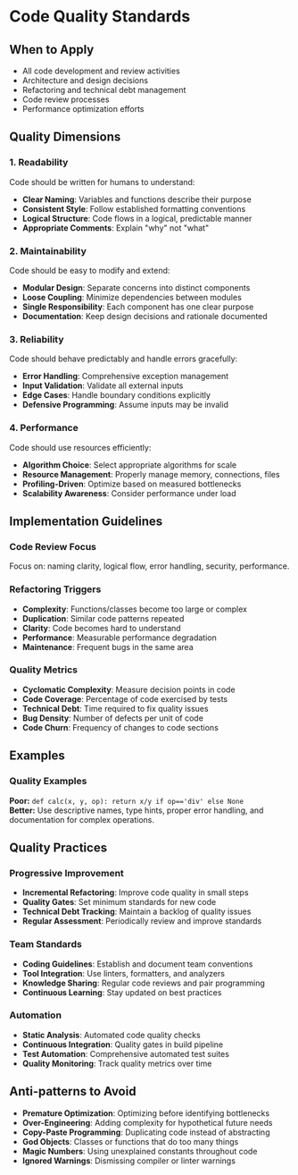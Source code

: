 # Code Quality Standards

## When to Apply

- All code development and review activities
- Architecture and design decisions
- Refactoring and technical debt management
- Code review processes
- Performance optimization efforts

## Quality Dimensions

### 1. Readability
Code should be written for humans to understand:
- **Clear Naming**: Variables and functions describe their purpose
- **Consistent Style**: Follow established formatting conventions
- **Logical Structure**: Code flows in a logical, predictable manner
- **Appropriate Comments**: Explain "why" not "what"

### 2. Maintainability
Code should be easy to modify and extend:
- **Modular Design**: Separate concerns into distinct components
- **Loose Coupling**: Minimize dependencies between modules
- **Single Responsibility**: Each component has one clear purpose
- **Documentation**: Keep design decisions and rationale documented

### 3. Reliability
Code should behave predictably and handle errors gracefully:
- **Error Handling**: Comprehensive exception management
- **Input Validation**: Validate all external inputs
- **Edge Cases**: Handle boundary conditions explicitly
- **Defensive Programming**: Assume inputs may be invalid

### 4. Performance
Code should use resources efficiently:
- **Algorithm Choice**: Select appropriate algorithms for scale
- **Resource Management**: Properly manage memory, connections, files
- **Profiling-Driven**: Optimize based on measured bottlenecks
- **Scalability Awareness**: Consider performance under load

## Implementation Guidelines

### Code Review Focus
Focus on: naming clarity, logical flow, error handling, security, performance.

### Refactoring Triggers
- **Complexity**: Functions/classes become too large or complex
- **Duplication**: Similar code patterns repeated
- **Clarity**: Code becomes hard to understand
- **Performance**: Measurable performance degradation
- **Maintenance**: Frequent bugs in the same area

### Quality Metrics
- **Cyclomatic Complexity**: Measure decision points in code
- **Code Coverage**: Percentage of code exercised by tests
- **Technical Debt**: Time required to fix quality issues
- **Bug Density**: Number of defects per unit of code
- **Code Churn**: Frequency of changes to code sections

## Examples

### Quality Examples
**Poor:** `def calc(x, y, op): return x/y if op=='div' else None`  
**Better:** Use descriptive names, type hints, proper error handling, and documentation for complex operations.

## Quality Practices

### Progressive Improvement
- **Incremental Refactoring**: Improve code quality in small steps
- **Quality Gates**: Set minimum standards for new code
- **Technical Debt Tracking**: Maintain a backlog of quality issues
- **Regular Assessment**: Periodically review and improve standards

### Team Standards
- **Coding Guidelines**: Establish and document team conventions
- **Tool Integration**: Use linters, formatters, and analyzers
- **Knowledge Sharing**: Regular code reviews and pair programming
- **Continuous Learning**: Stay updated on best practices

### Automation
- **Static Analysis**: Automated code quality checks
- **Continuous Integration**: Quality gates in build pipeline
- **Test Automation**: Comprehensive automated test suites
- **Quality Monitoring**: Track quality metrics over time

## Anti-patterns to Avoid

- **Premature Optimization**: Optimizing before identifying bottlenecks
- **Over-Engineering**: Adding complexity for hypothetical future needs
- **Copy-Paste Programming**: Duplicating code instead of abstracting
- **God Objects**: Classes or functions that do too many things
- **Magic Numbers**: Using unexplained constants throughout code
- **Ignored Warnings**: Dismissing compiler or linter warnings

